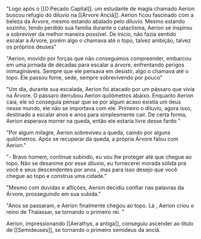 "Logo após o [[O Pecado Capital]]. um estudante de magia chamado Aerion buscou refugio do diluvio na [[Árvore Anciã]].  Aerion ficou fascinado com a beleza da Árvore, mesmo estando abalado pelo diluvio. Mesmo estando sozinho, tendo perdido sua família durante o cataclisma, Aerion se inspirou a sobreviver da melhor maneira possível. De inicio, não fazia sentido escalar a Árvore, porém algo o chamava até o topo, talvez ambição, talvez os próprios deuses"

"Aerion, movido por forças que não conseguimos compreender, embarcou em uma jornada de décadas para escalar a árvore, enfrentando perigos inimagináveis. Sempre que ele pensava em desistir, algo o chamava até o topo. Ele passou fome, sede, sempre sobrevivendo por pouco"

"Um dia, durante sua escalada, Aerion foi atacado por um pássaro que vivia na Árvore. O pássaro derrubou Aerion quilômetros abaixo. Enquanto Aerion caia, ele só conseguia pensar que se por algum acaso existia um deus nesse mundo, ele não se importava com ele. Primeiro o diluvio, agora isso, destinado a escalar anos e anos para simplesmente cair. De certa forma, Aerion esperava morrer na queda, então ele estaria livre desse fardo "

"Por algum milagre, Aerion sobreviveu a queda, caindo por alguns quilômetros.  Após se recuperar da queda, a própria Árvore falou com Aerion."

"- Bravo homem, continue subindo, eu vou lhe proteger até que chegue ao topo. Não se desanime por esse diluvio, eu fornecerei morada sólida pra você e seus descendentes por anos , mas para isso desejo que você chegue ao topo e construa uma cidade."

"Mesmo com duvidas e aflições, Aerion decidiu confiar nas palavras da Árvore, prosseguindo em sua subida."

"Anos se passaram, e Aerion finalmente chegou ao topo. Lá , Aerion criou o reino de Thalassar, se tornando o primeiro rei. "

Aerion, impressionando [[Aerathys, a antiga]], conseguiu ascender ao titulo de [[Semideuses]], se tornando o primeiro semideus da anciã. 